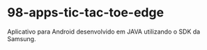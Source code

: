# 98-apps-tic-tac-toe-edge
Aplicativo para Android desenvolvido em JAVA utilizando o SDK da Samsung.

